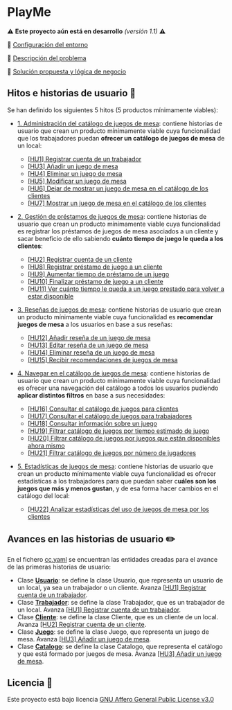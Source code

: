 # PlayMe

:warning: **Este proyecto aún está en desarrollo** *(versión 1.1)* :warning:

🔧 [Configuración del entorno](docs/configuracion_git.md)

📝 [Descripción del problema](docs/descripcion.md)

🎉 [Solución propuesta y lógica de negocio](docs/propuesta.md)

## Hitos e historias de usuario 👥

Se han definido los siguientes 5 hitos (5 productos mínimamente viables):

- [1. Administración del catálogo de juegos de mesa](https://github.com/Jumacasni/PlayMe/milestone/2): contiene historias de usuario que crean un producto mínimamente viable cuya funcionalidad que los trabajadores puedan **ofrecer un catálogo de juegos de mesa** de un local:
	- [[HU1] Registrar cuenta de un trabajador](https://github.com/Jumacasni/PlayMe/issues/3)
	- [[HU3] Añadir un juego de mesa](https://github.com/Jumacasni/PlayMe/issues/5)
	- [[HU4] Eliminar un juego de mesa ](https://github.com/Jumacasni/PlayMe/issues/6)
	- [[HU5] Modificar un juego de mesa ](https://github.com/Jumacasni/PlayMe/issues/7)
	- [[HU6] Dejar de mostrar un juego de mesa en el catálogo de los clientes](https://github.com/Jumacasni/PlayMe/issues/8)
	- [[HU7] Mostrar un juego de mesa en el catálogo de los clientes](https://github.com/Jumacasni/PlayMe/issues/9)

- [2. Gestión de préstamos de juegos de mesa](https://github.com/Jumacasni/PlayMe/milestone/3): contiene historias de usuario que crean un producto mínimamente viable cuya funcionalidad es registrar los préstamos de juegos de mesa asociados a un cliente y sacar beneficio de ello sabiendo **cuánto tiempo de juego le queda a los clientes**:
	- [[HU2] Registrar cuenta de un cliente](https://github.com/Jumacasni/PlayMe/issues/4)
	- [[HU8] Registrar préstamo de juego a un cliente](https://github.com/Jumacasni/PlayMe/issues/10)
	- [[HU9] Aumentar tiempo de préstamo de un juego](https://github.com/Jumacasni/PlayMe/issues/11)
	- [[HU10] Finalizar préstamo de juego a un cliente](https://github.com/Jumacasni/PlayMe/issues/12)
	- [[HU11] Ver cuánto tiempo le queda a un juego prestado para volver a estar disponible](https://github.com/Jumacasni/PlayMe/issues/13)

- [3. Reseñas de juegos de mesa](https://github.com/Jumacasni/PlayMe/milestone/4): contiene historias de usuario que crean un producto mínimamente viable cuya funcionalidad es **recomendar juegos de mesa** a los usuarios en base a sus reseñas:
	- [[HU12] Añadir reseña de un juego de mesa](https://github.com/Jumacasni/PlayMe/issues/14)
	- [[HU13] Editar reseña de un juego de mesa](https://github.com/Jumacasni/PlayMe/issues/15)
	- [[HU14] Eliminar reseña de un juego de mesa](https://github.com/Jumacasni/PlayMe/issues/16)
	- [[HU15] Recibir recomendaciones de juegos de mesa](https://github.com/Jumacasni/PlayMe/issues/17)

- [4. Navegar en el catálogo de juegos de mesa](https://github.com/Jumacasni/PlayMe/milestone/5): contiene historias de usuario que crean un producto mínimamente viable cuya funcionalidad es ofrecer una navegación del catálogo a todos los usuarios pudiendo **aplicar distintos filtros** en base a sus necesidades:
	- [[HU16] Consultar el catálogo de juegos para clientes](https://github.com/Jumacasni/PlayMe/issues/18)
	- [[HU17] Consultar el catálogo de juegos para trabajadores](https://github.com/Jumacasni/PlayMe/issues/19)
	- [[HU18] Consultar información sobre un juego](https://github.com/Jumacasni/PlayMe/issues/20)
	- [[HU19] Filtrar catálogo de juegos por tiempo estimado de juego](https://github.com/Jumacasni/PlayMe/issues/21)
	- [[HU20] Filtrar catálogo de juegos por juegos que están disponibles ahora mismo](https://github.com/Jumacasni/PlayMe/issues/22)
	- [[HU21] Filtrar catálogo de juegos por número de jugadores](https://github.com/Jumacasni/PlayMe/issues/23)

- [5. Estadísticas de juegos de mesa](https://github.com/Jumacasni/PlayMe/milestone/6): contiene historias de usuario que crean un producto mínimamente viable cuya funcionalidad es ofrecer estadísticas a los trabajadores para que puedan saber c**uáles son los juegos que más y menos gustan**, y de esa forma hacer cambios en el catálogo del local:
	- [[HU22] Analizar estadísticas del uso de juegos de mesa por los clientes](https://github.com/Jumacasni/PlayMe/issues/24)

## Avances en las historias de usuario ✏️

En el fichero [cc.yaml](cc.yaml) se encuentran las entidades creadas para el avance de las primeras historias de usuario:
- Clase [**Usuario**](playme/src/usuario.py): se define la clase Usuario, que representa un usuario de un local, ya sea un trabajador o un cliente. Avanza [[HU1] Registrar cuenta de un trabajador](https://github.com/Jumacasni/PlayMe/issues/3).
- Clase [**Trabajador**](playme/src/trabajador.py): se define la clase Trabajador, que es un trabajador de un local. Avanza [[HU1] Registrar cuenta de un trabajador](https://github.com/Jumacasni/PlayMe/issues/3).
- Clase [**Cliente**](playme/src/cliente.py): se define la clase Cliente, que es un cliente de un local. Avanza [[HU2] Registrar cuenta de un cliente](https://github.com/Jumacasni/PlayMe/issues/4).
- Clase [**Juego**](playme/src/juego.py): se define la clase Juego, que representa un juego de mesa. Avanza [[HU3] Añadir un juego de mesa](https://github.com/Jumacasni/PlayMe/issues/5).
- Clase [**Catalogo**](playme/src/catalogo.py): se define la clase Catalogo, que representa el catálogo y que está formado por juegos de mesa. Avanza [[HU3] Añadir un juego de mesa](https://github.com/Jumacasni/PlayMe/issues/5).


## Licencia 📄

Este proyecto está bajo licencia [GNU Affero General Public License v3.0](LICENSE)
